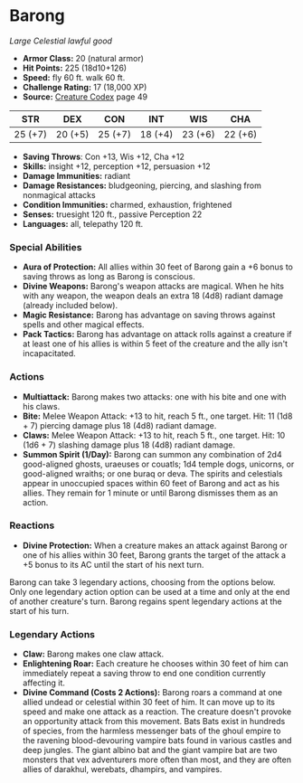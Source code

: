 # Barong

*Large* *Celestial* *lawful good*

- **Armor Class:** 20 (natural armor)
- **Hit Points:** 225 (18d10+126)
- **Speed:** fly 60 ft. walk 60 ft.
- **Challenge Rating:** 17 (18,000 XP)
- **Source:** [Creature Codex](https://koboldpress.com/kpstore/product/creature-codex-for-5th-edition-dnd) page 49

| STR | DEX | CON | INT | WIS | CHA |
| --- | --- | --- | --- | --- | --- |
| 25 (+7) | 20 (+5) | 25 (+7) | 18 (+4) | 23 (+6) | 22 (+6) |

- **Saving Throws**: Con +13, Wis +12, Cha +12
- **Skills:** insight +12, perception +12, persuasion +12
- **Damage Immunities:** radiant
- **Damage Resistances:** bludgeoning, piercing, and slashing from nonmagical attacks
- **Condition Immunities:** charmed, exhaustion, frightened
- **Senses:** truesight 120 ft., passive Perception 22
- **Languages:** all, telepathy 120 ft.
### Special Abilities
- **Aura of Protection:** All allies within 30 feet of Barong gain a +6 bonus to saving throws as long as Barong is conscious.
- **Divine Weapons:** Barong's weapon attacks are magical. When he hits with any weapon, the weapon deals an extra 18 (4d8) radiant damage (already included below).
- **Magic Resistance:** Barong has advantage on saving throws against spells and other magical effects.
- **Pack Tactics:** Barong has advantage on attack rolls against a creature if at least one of his allies is within 5 feet of the creature and the ally isn't incapacitated.
### Actions
- **Multiattack:** Barong makes two attacks: one with his bite and one with his claws.
- **Bite:** Melee Weapon Attack: +13 to hit, reach 5 ft., one target. Hit: 11 (1d8 + 7) piercing damage plus 18 (4d8) radiant damage.
- **Claws:** Melee Weapon Attack: +13 to hit, reach 5 ft., one target. Hit: 10 (1d6 + 7) slashing damage plus 18 (4d8) radiant damage.
- **Summon Spirit (1/Day):** Barong can summon any combination of 2d4 good-aligned ghosts, uraeuses or couatls; 1d4 temple dogs, unicorns, or good-aligned wraiths; or one buraq or deva. The spirits and celestials appear in unoccupied spaces within 60 feet of Barong and act as his allies. They remain for 1 minute or until Barong dismisses them as an action.
### Reactions
- **Divine Protection:** When a creature makes an attack against Barong or one of his allies within 30 feet, Barong grants the target of the attack a +5 bonus to its AC until the start of his next turn.

Barong can take 3 legendary actions, choosing from the options below. Only one legendary action option can be used at a time and only at the end of another creature's turn. Barong regains spent legendary actions at the start of his turn.
### Legendary Actions
- **Claw:** Barong makes one claw attack.
- **Enlightening Roar:** Each creature he chooses within 30 feet of him can immediately repeat a saving throw to end one condition currently affecting it.
- **Divine Command (Costs 2 Actions):** Barong roars a command at one allied undead or celestial within 30 feet of him. It can move up to its speed and make one attack as a reaction. The creature doesn't provoke an opportunity attack from this movement. Bats Bats exist in hundreds of species, from the harmless messenger bats of the ghoul empire to the ravening blood-devouring vampire bats found in various castles and deep jungles. The giant albino bat and the giant vampire bat are two monsters that vex adventurers more often than most, and they are often allies of darakhul, werebats, dhampirs, and vampires.

